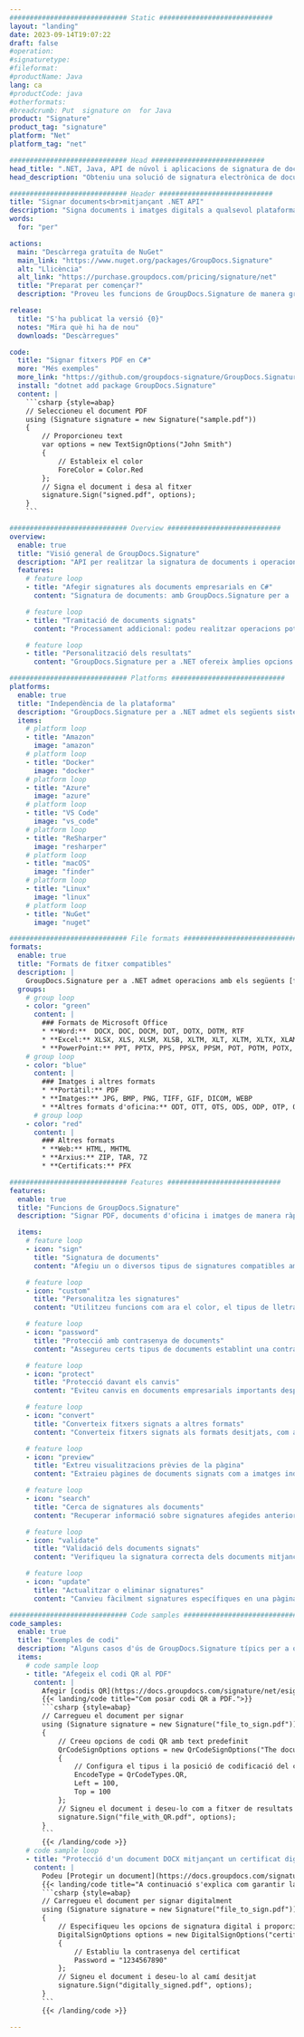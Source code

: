 ```yaml
---
############################# Static ############################
layout: "landing"
date: 2023-09-14T19:07:22
draft: false
#operation: 
#signaturetype: 
#fileformat: 
#productName: Java
lang: ca
#productCode: java
#otherformats: 
#breadcrumb: Put  signature on  for Java
product: "Signature"
product_tag: "signature"
platform: "Net"
platform_tag: "net"

############################# Head ############################
head_title: ".NET, Java, API de núvol i aplicacions de signatura de documents en línia"
head_description: "Obteniu una solució de signatura electrònica de documents tot en un per a aplicacions .NET, Java i basades en núvol. Signeu formats de document habituals en línia mitjançant la funció d'arrossegar i deixar anar"

############################# Header ############################
title: "Signar documents<br>mitjançant .NET API"
description: "Signa documents i imatges digitals a qualsevol plataforma utilitzant les nostres API flexibles i solucions basades en aplicacions per a programadors i usuaris finals."
words:
  for: "per"

actions:
  main: "Descàrrega gratuïta de NuGet"
  main_link: "https://www.nuget.org/packages/GroupDocs.Signature"
  alt: "Llicència"
  alt_link: "https://purchase.groupdocs.com/pricing/signature/net"
  title: "Preparat per començar?"
  description: "Proveu les funcions de GroupDocs.Signature de manera gratuïta o sol·liciteu una llicència"

release:
  title: "S'ha publicat la versió {0}"
  notes: "Mira què hi ha de nou"
  downloads: "Descàrregues"

code:
  title: "Signar fitxers PDF en C#"
  more: "Més exemples"
  more_link: "https://github.com/groupdocs-signature/GroupDocs.Signature-for-.NET"
  install: "dotnet add package GroupDocs.Signature"
  content: |
    ```csharp {style=abap}   
    // Seleccioneu el document PDF
    using (Signature signature = new Signature("sample.pdf"))
    {
        // Proporcioneu text
        var options = new TextSignOptions("John Smith")
        {
            // Estableix el color
            ForeColor = Color.Red
        };
        // Signa el document i desa al fitxer
        signature.Sign("signed.pdf", options);
    }
    ```

############################# Overview ############################
overview:
  enable: true
  title: "Visió general de GroupDocs.Signature"
  description: "API per realitzar la signatura de documents i operacions relacionades en aplicacions .NET"
  features:
    # feature loop
    - title: "Afegir signatures als documents empresarials en C#"
      content: "Signatura de documents: amb GroupDocs.Signature per a .NET, podeu afegir diversos tipus de signatures, com ara text, imatges, codis de barres i certificats digitals, als documents PDF i Office. Aquesta API us permet signar els vostres documents amb gairebé qualsevol tipus de dades, incloses les metadades ocultes."

    # feature loop
    - title: "Tramitació de documents signats"
      content: "Processament addicional: podeu realitzar operacions potents en documents signats mitjançant GroupDocs.Signature. Això inclou la cerca de signatures existents als documents empresarials i verificar-les mitjançant criteris específics. A més, podeu recuperar la informació del document i les pàgines de vista prèvia mitjançant aquesta API .NET."

    # feature loop
    - title: "Personalització dels resultats"
      content: "GroupDocs.Signature per a .NET ofereix àmplies opcions de personalització. Podeu col·locar signatures amb precisió a qualsevol lloc de la pàgina del document i ajustar-ne l'aparença mitjançant una varietat de paràmetres. A més, aquesta API admet desar documents processats en una àmplia gamma de formats compatibles."

############################# Platforms ############################
platforms:
  enable: true
  title: "Independència de la plataforma"
  description: "GroupDocs.Signature per a .NET admet els següents sistemes operatius, marcs i gestors de paquets"
  items:
    # platform loop
    - title: "Amazon"
      image: "amazon"
    # platform loop
    - title: "Docker"
      image: "docker"
    # platform loop
    - title: "Azure"
      image: "azure"
    # platform loop
    - title: "VS Code"
      image: "vs_code"
    # platform loop
    - title: "ReSharper"
      image: "resharper"
    # platform loop
    - title: "macOS"
      image: "finder"
    # platform loop
    - title: "Linux"
      image: "linux"
    # platform loop
    - title: "NuGet"
      image: "nuget"

############################# File formats ############################
formats:
  enable: true
  title: "Formats de fitxer compatibles"
  description: |
    GroupDocs.Signature per a .NET admet operacions amb els següents [formats de fitxer](https://docs.groupdocs.com/signature/net/supported-document-formats/).
  groups:
    # group loop
    - color: "green"
      content: |
        ### Formats de Microsoft Office
        * **Word:**  DOCX, DOC, DOCM, DOT, DOTX, DOTM, RTF
        * **Excel:** XLSX, XLS, XLSM, XLSB, XLTM, XLT, XLTM, XLTX, XLAM, SXC, SpreadsheetML
        * **PowerPoint:** PPT, PPTX, PPS, PPSX, PPSM, POT, POTM, POTX, PPTM
    # group loop
    - color: "blue"
      content: |
        ### Imatges i altres formats
        * **Portàtil:** PDF
        * **Imatges:** JPG, BMP, PNG, TIFF, GIF, DICOM, WEBP
        * **Altres formats d'oficina:** ODT, OTT, OTS, ODS, ODP, OTP, ODG
      # group loop
    - color: "red"
      content: |
        ### Altres formats
        * **Web:** HTML, MHTML
        * **Arxius:** ZIP, TAR, 7Z
        * **Certificats:** PFX

############################# Features ############################
features:
  enable: true
  title: "Funcions de GroupDocs.Signature"
  description: "Signar PDF, documents d'oficina i imatges de manera ràpida i precisa"

  items:
    # feature loop
    - icon: "sign"
      title: "Signatura de documents"
      content: "Afegiu un o diversos tipus de signatures compatibles amb precisió a qualsevol posició especificada dels documents empresarials."

    # feature loop
    - icon: "custom"
      title: "Personalitza les signatures"
      content: "Utilitzeu funcions com ara el color, el tipus de lletra, la vora, la rotació, etc., per configurar l'aspecte de les signatures."

    # feature loop
    - icon: "password"
      title: "Protecció amb contrasenya de documents"
      content: "Assegureu certs tipus de documents establint una contrasenya després de signar."

    # feature loop
    - icon: "protect"
      title: "Protecció davant els canvis"
      content: "Eviteu canvis en documents empresarials importants després d'afegir una signatura amb un certificat digital."

    # feature loop
    - icon: "convert"
      title: "Converteix fitxers signats a altres formats"
      content: "Converteix fitxers signats als formats desitjats, com ara desar un document de Word com a PDF."

    # feature loop
    - icon: "preview"
      title: "Extreu visualitzacions prèvies de la pàgina"
      content: "Extraieu pàgines de documents signats com a imatges individuals per a un processament futur."

    # feature loop
    - icon: "search"
      title: "Cerca de signatures als documents"
      content: "Recuperar informació sobre signatures afegides anteriorment en documents específics."

    # feature loop
    - icon: "validate"
      title: "Validació dels documents signats"
      content: "Verifiqueu la signatura correcta dels documents mitjançant funcions de validació."

    # feature loop
    - icon: "update"
      title: "Actualitzar o eliminar signatures"
      content: "Canvieu fàcilment signatures específiques en una pàgina, modifiqueu-ne el text o suprimiu-les sense cap problema."

############################# Code samples ############################
code_samples:
  enable: true
  title: "Exemples de codi"
  description: "Alguns casos d'ús de GroupDocs.Signature típics per a operacions .NET"
  items:
    # code sample loop
    - title: "Afegeix el codi QR al PDF"
      content: |
        Afegir [codis QR](https://docs.groupdocs.com/signature/net/esign-document-with-qr-code-signature/) a pàgines específiques de documents PDF pot millorar els processos empresarials. A continuació es mostra un exemple de com afegir un codi QR mitjançant GroupDocs.Signature.
        {{< landing/code title="Com posar codi QR a PDF.">}}
        ```csharp {style=abap}
        // Carregueu el document per signar
        using (Signature signature = new Signature("file_to_sign.pdf"))
        {
            // Creeu opcions de codi QR amb text predefinit
            QrCodeSignOptions options = new QrCodeSignOptions("The document is approved by John Smith")
            {
                // Configura el tipus i la posició de codificació del codi QR a la pàgina
                EncodeType = QrCodeTypes.QR,
                Left = 100,
                Top = 100
            };
            // Signeu el document i deseu-lo com a fitxer de resultats
            signature.Sign("file_with_QR.pdf", options);
        }
        ```
        {{< /landing/code >}}
    # code sample loop
    - title: "Protecció d'un document DOCX mitjançant un certificat digital"
      content: |
        Podeu [Protegir un document](https://docs.groupdocs.com/signature/net/esign-document-with-digital-signature/) utilitzant signatures personals o corporatives emmagatzemades com a certificats digitals. Aquests documents protegits no es poden modificar sense invalidar la signatura.
        {{< landing/code title="A continuació s'explica com garantir la integritat del document.">}}
        ```csharp {style=abap}   
        // Carregueu el document per signar digitalment
        using (Signature signature = new Signature("file_to_sign.pdf"))
        {
            // Especifiqueu les opcions de signatura digital i proporcioneu el camí al fitxer de certificat
            DigitalSignOptions options = new DigitalSignOptions("certificate.pfx")
            {
                // Establiu la contrasenya del certificat
                Password = "1234567890"
            };
            // Signeu el document i deseu-lo al camí desitjat
            signature.Sign("digitally_signed.pdf", options);
        }
        ```
        {{< /landing/code >}}

---
```

